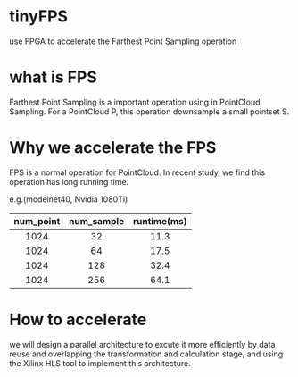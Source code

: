 # tinyFPS
use FPGA to accelerate the Farthest Point Sampling operation

# what is FPS

Farthest Point Sampling  is a important operation using in PointCloud Sampling. For a PointCloud P, this operation downsample a small pointset S.

# Why we accelerate the FPS

FPS is a normal operation for PointCloud. In recent study, we find this operation has long running  time. 

e.g.(modelnet40, Nvidia 1080Ti)

| num_point | num_sample | runtime(ms)|
| :-: | :-: |:-:|
|1024 | 32 | 11.3|
| 1024 | 64 | 17.5|
| 1024 | 128|32.4|
| 1024 | 256 | 64.1| 

# How to accelerate

we will design a parallel architecture to excute it more efficiently by data reuse and overlapping the transformation and calculation stage, and using the Xilinx HLS tool to implement this architecture.

